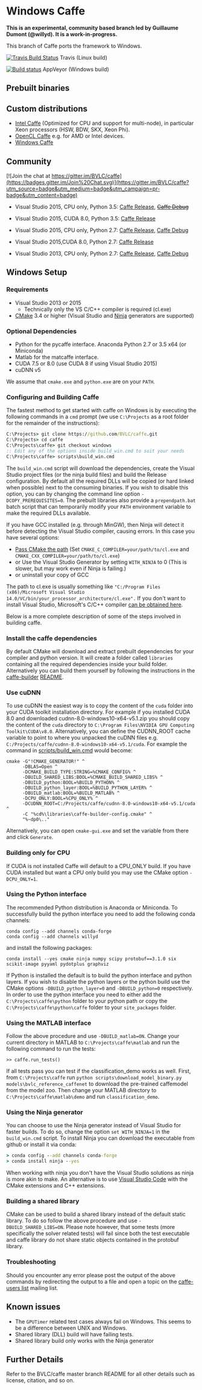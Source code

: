 # Windows Caffe

**This is an experimental, community based branch led by Guillaume Dumont (@willyd). It is a work-in-progress.**

This branch of Caffe ports the framework to Windows.

[![Travis Build Status](https://api.travis-ci.org/BVLC/caffe.svg?branch=windows)](https://travis-ci.org/BVLC/caffe) Travis (Linux build)

[![Build status](https://ci.appveyor.com/api/projects/status/ew7cl2k1qfsnyql4/branch/windows?svg=true)](https://ci.appveyor.com/project/BVLC/caffe/branch/windows) AppVeyor (Windows build)

## Prebuilt binaries

## Custom distributions

 - [Intel Caffe](https://github.com/BVLC/caffe/tree/intel) (Optimized for CPU and support for multi-node), in particular Xeon processors (HSW, BDW, SKX, Xeon Phi).
- [OpenCL Caffe](https://github.com/BVLC/caffe/tree/opencl) e.g. for AMD or Intel devices.
- [Windows Caffe](https://github.com/BVLC/caffe/tree/windows)

## Community

[![Join the chat at https://gitter.im/BVLC/caffe](https://badges.gitter.im/Join%20Chat.svg)](https://gitter.im/BVLC/caffe?utm_source=badge&utm_medium=badge&utm_campaign=pr-badge&utm_content=badge)

- Visual Studio 2015, CPU only, Python 3.5: [Caffe Release](https://ci.appveyor.com/api/projects/BVLC/caffe/artifacts/build/caffe.zip?branch=windows&job=Environment%3A%20MSVC_VERSION%3D14%2C%20WITH_NINJA%3D0%2C%20CMAKE_CONFIG%3DRelease%2C%20CMAKE_BUILD_SHARED_LIBS%3D0%2C%20PYTHON_VERSION%3D3%2C%20WITH_CUDA%3D0), ~~[Caffe Debug](https://ci.appveyor.com/api/projects/BVLC/caffe/artifacts/build/caffe.zip?branch=windows&job=Environment%3A%20MSVC_VERSION%3D14%2C%20WITH_NINJA%3D0%2C%20CMAKE_CONFIG%3DDebug%2C%20CMAKE_BUILD_SHARED_LIBS%3D0%2C%20PYTHON_VERSION%3D3%2C%20WITH_CUDA%3D0)~~

- Visual Studio 2015, CUDA 8.0, Python 3.5: [Caffe Release](https://ci.appveyor.com/api/projects/BVLC/caffe/artifacts/build/caffe.zip?branch=windows&job=Environment%3A%20MSVC_VERSION%3D14%2C%20WITH_NINJA%3D1%2C%20CMAKE_CONFIG%3DRelease%2C%20CMAKE_BUILD_SHARED_LIBS%3D0%2C%20PYTHON_VERSION%3D3%2C%20WITH_CUDA%3D1)

- Visual Studio 2015, CPU only, Python 2.7: [Caffe Release](https://ci.appveyor.com/api/projects/BVLC/caffe/artifacts/build/caffe.zip?branch=windows&job=Environment%3A%20MSVC_VERSION%3D14%2C%20WITH_NINJA%3D0%2C%20CMAKE_CONFIG%3DRelease%2C%20CMAKE_BUILD_SHARED_LIBS%3D0%2C%20PYTHON_VERSION%3D2%2C%20WITH_CUDA%3D0), [Caffe Debug](https://ci.appveyor.com/api/projects/BVLC/caffe/artifacts/build/caffe.zip?branch=windows&job=Environment%3A%20MSVC_VERSION%3D14%2C%20WITH_NINJA%3D0%2C%20CMAKE_CONFIG%3DDebug%2C%20CMAKE_BUILD_SHARED_LIBS%3D0%2C%20PYTHON_VERSION%3D2%2C%20WITH_CUDA%3D0)

- Visual Studio 2015,CUDA 8.0, Python 2.7: [Caffe Release](https://ci.appveyor.com/api/projects/BVLC/caffe/artifacts/build/caffe.zip?branch=windows&job=Environment%3A%20MSVC_VERSION%3D14%2C%20WITH_NINJA%3D1%2C%20CMAKE_CONFIG%3DRelease%2C%20CMAKE_BUILD_SHARED_LIBS%3D0%2C%20PYTHON_VERSION%3D2%2C%20WITH_CUDA%3D1)

- Visual Studio 2013, CPU only, Python 2.7: [Caffe Release](https://ci.appveyor.com/api/projects/BVLC/caffe/artifacts/build/caffe.zip?branch=windows&job=Environment%3A%20MSVC_VERSION%3D12%2C%20WITH_NINJA%3D0%2C%20CMAKE_CONFIG%3DRelease%2C%20CMAKE_BUILD_SHARED_LIBS%3D0%2C%20PYTHON_VERSION%3D2%2C%20WITH_CUDA%3D0), [Caffe Debug](https://ci.appveyor.com/api/projects/BVLC/caffe/artifacts/build/caffe.zip?branch=windows&job=Environment%3A%20MSVC_VERSION%3D12%2C%20WITH_NINJA%3D0%2C%20CMAKE_CONFIG%3DDebug%2C%20CMAKE_BUILD_SHARED_LIBS%3D0%2C%20PYTHON_VERSION%3D2%2C%20WITH_CUDA%3D0)


## Windows Setup

### Requirements

 - Visual Studio 2013 or 2015
     - Technically only the VS C/C++ compiler is required (cl.exe)
 - [CMake](https://cmake.org/) 3.4 or higher (Visual Studio and [Ninja](https://ninja-build.org/) generators are supported)

### Optional Dependencies

 - Python for the pycaffe interface. Anaconda Python 2.7 or 3.5 x64 (or Miniconda)
 - Matlab for the matcaffe interface.
 - CUDA 7.5 or 8.0 (use CUDA 8 if using Visual Studio 2015)
 - cuDNN v5

 We assume that `cmake.exe` and `python.exe` are on your `PATH`.

### Configuring and Building Caffe

The fastest method to get started with caffe on Windows is by executing the following commands in a `cmd` prompt (we use `C:\Projects` as a root folder for the remainder of the instructions):
```cmd
C:\Projects> git clone https://github.com/BVLC/caffe.git
C:\Projects> cd caffe
C:\Projects\caffe> git checkout windows
:: Edit any of the options inside build_win.cmd to suit your needs
C:\Projects\caffe> scripts\build_win.cmd
```
The `build_win.cmd` script will download the dependencies, create the Visual Studio project files (or the ninja build files) and build the Release configuration. By default all the required DLLs will be copied (or hard linked when possible) next to the consuming binaries. If you wish to disable this option, you can by changing the command line option `-DCOPY_PREREQUISITES=0`. The prebuilt libraries also provide a `prependpath.bat` batch script that can temporarily modify your `PATH` environment variable to make the required DLLs available.

If you have GCC installed (e.g. through MinGW), then Ninja will detect it before detecting the Visual Studio compiler, causing errors.  In this case you have several options:

- [Pass CMake the path](https://cmake.org/Wiki/CMake_FAQ#How_do_I_use_a_different_compiler.3F) (Set `CMAKE_C_COMPILER=your/path/to/cl.exe` and `CMAKE_CXX_COMPILER=your/path/to/cl.exe`)
- or Use the Visual Studio Generator by setting `WITH_NINJA` to 0 (This is slower, but may work even if Ninja is failing.)
- or uninstall your copy of GCC 

The path to cl.exe is usually something like 
`"C:/Program Files (x86)/Microsoft Visual Studio 14.0/VC/bin/your_processor_architecture/cl.exe".`
If you don't want to install Visual Studio, Microsoft's C/C++ compiler [can be obtained here](http://landinghub.visualstudio.com/visual-cpp-build-tools). 

Below is a more complete description of some of the steps involved in building caffe.

### Install the caffe dependencies

By default CMake will download and extract prebuilt dependencies for your compiler and python version. It will create a folder called `libraries` containing all the required dependencies inside your build folder. Alternatively you can build them yourself by following the instructions in the [caffe-builder](https://github.com/willyd/caffe-builder) [README](https://github.com/willyd/caffe-builder/blob/master/README.md).

### Use cuDNN

To use cuDNN the easiest way is to copy the content of the `cuda` folder into your CUDA toolkit installation directory. For example if you installed CUDA 8.0 and downloaded cudnn-8.0-windows10-x64-v5.1.zip you should copy the content of the `cuda` directory to `C:\Program Files\NVIDIA GPU Computing Toolkit\CUDA\v8.0`. Alternatively, you can define the CUDNN_ROOT cache variable to point to where you unpacked the cuDNN files e.g. `C:/Projects/caffe/cudnn-8.0-windows10-x64-v5.1/cuda`. For example the command in [scripts/build_win.cmd](scripts/build_win.cmd) would become:
```
cmake -G"!CMAKE_GENERATOR!" ^
      -DBLAS=Open ^
      -DCMAKE_BUILD_TYPE:STRING=%CMAKE_CONFIG% ^
      -DBUILD_SHARED_LIBS:BOOL=%CMAKE_BUILD_SHARED_LIBS% ^
      -DBUILD_python:BOOL=%BUILD_PYTHON% ^
      -DBUILD_python_layer:BOOL=%BUILD_PYTHON_LAYER% ^
      -DBUILD_matlab:BOOL=%BUILD_MATLAB% ^
      -DCPU_ONLY:BOOL=%CPU_ONLY% ^
      -DCUDNN_ROOT=C:/Projects/caffe/cudnn-8.0-windows10-x64-v5.1/cuda ^
      -C "%cd%\libraries\caffe-builder-config.cmake" ^
      "%~dp0\.."
```

Alternatively, you can open `cmake-gui.exe` and set the variable from there and click `Generate`.

### Building only for CPU

If CUDA is not installed Caffe will default to a CPU_ONLY build. If you have CUDA installed but want a CPU only build you may use the CMake option `-DCPU_ONLY=1`.

### Using the Python interface

The recommended Python distribution is Anaconda or Miniconda. To successfully build the python interface you need to add the following conda channels:
```
conda config --add channels conda-forge
conda config --add channels willyd
```
and install the following packages:
```
conda install --yes cmake ninja numpy scipy protobuf==3.1.0 six scikit-image pyyaml pydotplus graphviz
```
If Python is installed the default is to build the python interface and python layers. If you wish to disable the python layers or the python build use the CMake options `-DBUILD_python_layer=0` and `-DBUILD_python=0` respectively. In order to use the python interface you need to either add the `C:\Projects\caffe\python` folder to your python path or copy the `C:\Projects\caffe\python\caffe` folder to your `site_packages` folder.

### Using the MATLAB interface

Follow the above procedure and use `-DBUILD_matlab=ON`. Change your current directory in MATLAB to `C:\Projects\caffe\matlab` and run the following command to run the tests:
```
>> caffe.run_tests()
```
If all tests pass you can test if the classification_demo works as well. First, from `C:\Projects\caffe` run `python scripts\download_model_binary.py models\bvlc_reference_caffenet` to download the pre-trained caffemodel from the model zoo. Then change your MATLAB directory to `C:\Projects\caffe\matlab\demo` and run `classification_demo`.

### Using the Ninja generator

You can choose to use the Ninja generator instead of Visual Studio for faster builds. To do so, change the option `set WITH_NINJA=1` in the `build_win.cmd` script. To install Ninja you can download the executable from github or install it via conda:
```cmd
> conda config --add channels conda-forge
> conda install ninja --yes
```
When working with ninja you don't have the Visual Studio solutions as ninja is more akin to make. An alternative is to use [Visual Studio Code](https://code.visualstudio.com) with the CMake extensions and C++ extensions.

### Building a shared library

CMake can be used to build a shared library instead of the default static library. To do so follow the above procedure and use `-DBUILD_SHARED_LIBS=ON`. Please note however, that some tests (more specifically the solver related tests) will fail since both the test executable and caffe library do not share static objects contained in the protobuf library.

### Troubleshooting

Should you encounter any error please post the output of the above commands by redirecting the output to a file and open a topic on the [caffe-users list](https://groups.google.com/forum/#!forum/caffe-users) mailing list.

## Known issues

- The `GPUTimer` related test cases always fail on Windows. This seems to be a difference between UNIX and Windows.
- Shared library (DLL) build will have failing tests.
- Shared library build only works with the Ninja generator

## Further Details

Refer to the BVLC/caffe master branch README for all other details such as license, citation, and so on.
